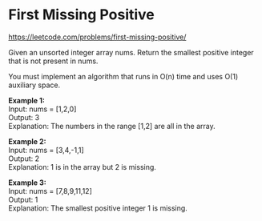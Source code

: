 # First Missing Positive
https://leetcode.com/problems/first-missing-positive/

Given an unsorted integer array nums. Return the smallest positive integer that is not present in nums.

You must implement an algorithm that runs in O(n) time and uses O(1) auxiliary space.

<b>Example 1:</b>\
Input: nums = [1,2,0]\
Output: 3\
Explanation: The numbers in the range [1,2] are all in the array.

<b>Example 2:</b>\
Input: nums = [3,4,-1,1]\
Output: 2\
Explanation: 1 is in the array but 2 is missing.

<b>Example 3:</b>\
Input: nums = [7,8,9,11,12]\
Output: 1\
Explanation: The smallest positive integer 1 is missing.